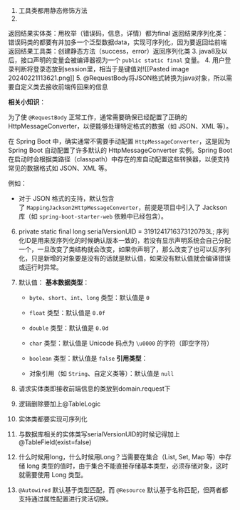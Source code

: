 1. 工具类都用静态修饰方法
2. 
返回结果实体类：用枚举（错误码，信息，详情）都为final
返回结果序列化类：错误码类的都要有并加多一个泛型数据data，实现可序列化，因为要返回给前端
返回结果工具类：创建静态方法（success，error）返回序列化类
3. java8及以后，接口声明的变量会被编译器视为一个 `public static final` 变量。
4. 用户登录判断将登录态放到session里，相当于是键值对![[Pasted image 20240221113621.png]]
5. @RequestBody将JSON格式转换为java对象，所以需要自定义类去接收前端传回来的信息

**相关小知识**：

为了使 `@RequestBody` 正常工作，通常需要确保已经配置了正确的 HttpMessageConverter，以便能够处理特定格式的数据（如 JSON、XML 等）。

在 Spring Boot 中，确实通常不需要手动配置 `HttpMessageConverter`，这是因为 Spring Boot 自动配置了许多默认的 HttpMessageConverter 实例。Spring Boot 在启动时会根据类路径（classpath）中存在的库自动配置这些转换器，以便支持常见的数据格式如 JSON、XML 等。

例如：

- 对于 JSON 格式的支持，默认包含了 `MappingJackson2HttpMessageConverter`，前提是项目中引入了 Jackson 库（如 `spring-boot-starter-web` 依赖中已经包含）。
6. private static final long serialVersionUID = 3191241716373120793L;
序列化ID是用来反序列化的时候确认版本一致的，若没有显示声明系统会自己分配一个，一旦改变了类结构就会改变，如果你声明了，那么改变了也可以反序列化，只是新增的对象要是没有的话就是默认值，如果没有默认值就会编译错误或运行时异常。
7. 默认值：
**基本数据类型**：
    
    - `byte`、`short`、`int`、`long` 类型：默认值是 `0`
    - `float` 类型：默认值是 `0.0f`
    - `double` 类型：默认值是 `0.0d`
    - `char` 类型：默认值是 Unicode 码点为 `\u0000` 的字符（即空字符）
    - `boolean` 类型：默认值是 `false`
**引用类型**：
    
    - 对象引用（如 `String`、自定义类等）：默认值是 `null`
8. 请求实体类即接收前端信息的类放到domain.request下
9. 逻辑删除要加上@TableLogic
10. 实体类都要实现可序列化
11. 与数据库相关的实体类写serialVersionUID的时候记得加上@TableField(exist=false)
12. 什么时候用long，什么时候用Long？当需要在集合（List, Set, Map 等）中存储 long 类型的值时，由于集合不能直接存储基本类型，必须存储对象，这时就需要使用 Long 类型。
13. `@Autowired` 默认基于类型匹配，而 `@Resource` 默认基于名称匹配，但两者都支持通过属性配置进行灵活切换。